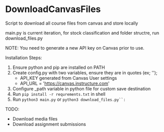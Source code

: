 # DownloadCanvasFiles
Script to download all course files from canvas and store locally

main.py is current iteration, for stock classification and folder structre, run download_files.py

NOTE: You need to generate a new API key on Canvas prior to use.

Installation Steps:

  1. Ensure python and pip are installed on PATH
  2. Create config.py with two variables, ensure they are in quotes (ex; '');
      * API_KEY generated from Canvas User settings
      * API_URL = 'https://canvas.instructure.com'
  4. Configure _path variable in python file for custom save destination
  5. Run `pip install -r requrements.txt` in shell
  6. Run `python3 main.py` or `python3 download_files.py``:`

TODO:
* Download media files
* Download assignment submissions